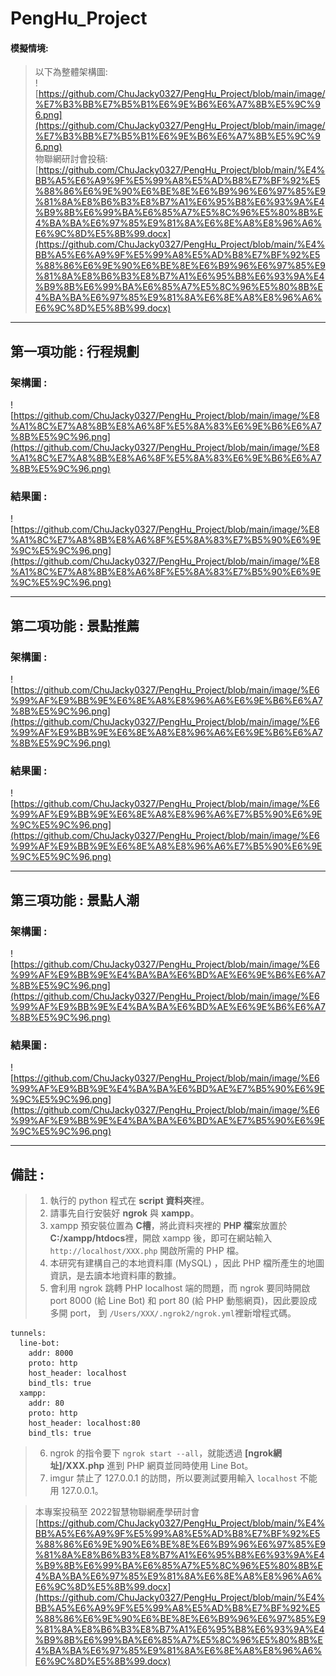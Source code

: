 # PengHu_Project
#### 模擬情境:

> 以下為整體架構圖:  
![https://github.com/ChuJacky0327/PengHu_Project/blob/main/image/%E7%B3%BB%E7%B5%B1%E6%9E%B6%E6%A7%8B%E5%9C%96.png](https://github.com/ChuJacky0327/PengHu_Project/blob/main/image/%E7%B3%BB%E7%B5%B1%E6%9E%B6%E6%A7%8B%E5%9C%96.png)  
> 物聯網研討會投稿:  
[https://github.com/ChuJacky0327/PengHu_Project/blob/main/%E4%BB%A5%E6%A9%9F%E5%99%A8%E5%AD%B8%E7%BF%92%E5%88%86%E6%9E%90%E6%BE%8E%E6%B9%96%E6%97%85%E9%81%8A%E8%B6%B3%E8%B7%A1%E6%95%B8%E6%93%9A%E4%B9%8B%E6%99%BA%E6%85%A7%E5%8C%96%E5%80%8B%E4%BA%BA%E6%97%85%E9%81%8A%E6%8E%A8%E8%96%A6%E6%9C%8D%E5%8B%99.docx](https://github.com/ChuJacky0327/PengHu_Project/blob/main/%E4%BB%A5%E6%A9%9F%E5%99%A8%E5%AD%B8%E7%BF%92%E5%88%86%E6%9E%90%E6%BE%8E%E6%B9%96%E6%97%85%E9%81%8A%E8%B6%B3%E8%B7%A1%E6%95%B8%E6%93%9A%E4%B9%8B%E6%99%BA%E6%85%A7%E5%8C%96%E5%80%8B%E4%BA%BA%E6%97%85%E9%81%8A%E6%8E%A8%E8%96%A6%E6%9C%8D%E5%8B%99.docx)
***
## 第一項功能 : 行程規劃

### 架構圖 :  
![https://github.com/ChuJacky0327/PengHu_Project/blob/main/image/%E8%A1%8C%E7%A8%8B%E8%A6%8F%E5%8A%83%E6%9E%B6%E6%A7%8B%E5%9C%96.png](https://github.com/ChuJacky0327/PengHu_Project/blob/main/image/%E8%A1%8C%E7%A8%8B%E8%A6%8F%E5%8A%83%E6%9E%B6%E6%A7%8B%E5%9C%96.png)  
### 結果圖 :  
![https://github.com/ChuJacky0327/PengHu_Project/blob/main/image/%E8%A1%8C%E7%A8%8B%E8%A6%8F%E5%8A%83%E7%B5%90%E6%9E%9C%E5%9C%96.png](https://github.com/ChuJacky0327/PengHu_Project/blob/main/image/%E8%A1%8C%E7%A8%8B%E8%A6%8F%E5%8A%83%E7%B5%90%E6%9E%9C%E5%9C%96.png)  
***
## 第二項功能 : 景點推薦

### 架構圖 :  
![https://github.com/ChuJacky0327/PengHu_Project/blob/main/image/%E6%99%AF%E9%BB%9E%E6%8E%A8%E8%96%A6%E6%9E%B6%E6%A7%8B%E5%9C%96.png](https://github.com/ChuJacky0327/PengHu_Project/blob/main/image/%E6%99%AF%E9%BB%9E%E6%8E%A8%E8%96%A6%E6%9E%B6%E6%A7%8B%E5%9C%96.png)  
### 結果圖 :  
![https://github.com/ChuJacky0327/PengHu_Project/blob/main/image/%E6%99%AF%E9%BB%9E%E6%8E%A8%E8%96%A6%E7%B5%90%E6%9E%9C%E5%9C%96.png](https://github.com/ChuJacky0327/PengHu_Project/blob/main/image/%E6%99%AF%E9%BB%9E%E6%8E%A8%E8%96%A6%E7%B5%90%E6%9E%9C%E5%9C%96.png)  
***
## 第三項功能 : 景點人潮

### 架構圖 :  
![https://github.com/ChuJacky0327/PengHu_Project/blob/main/image/%E6%99%AF%E9%BB%9E%E4%BA%BA%E6%BD%AE%E6%9E%B6%E6%A7%8B%E5%9C%96.png](https://github.com/ChuJacky0327/PengHu_Project/blob/main/image/%E6%99%AF%E9%BB%9E%E4%BA%BA%E6%BD%AE%E6%9E%B6%E6%A7%8B%E5%9C%96.png)  
### 結果圖 :  
![https://github.com/ChuJacky0327/PengHu_Project/blob/main/image/%E6%99%AF%E9%BB%9E%E4%BA%BA%E6%BD%AE%E7%B5%90%E6%9E%9C%E5%9C%96.png](https://github.com/ChuJacky0327/PengHu_Project/blob/main/image/%E6%99%AF%E9%BB%9E%E4%BA%BA%E6%BD%AE%E7%B5%90%E6%9E%9C%E5%9C%96.png)  
***
## 備註 :  
> 1. 執行的 python 程式在 **script 資料夾**裡。
> 2. 請事先自行安裝好 **ngrok** 與 **xampp**。
> 3. xampp 預安裝位置為 **C槽**，將此資料夾裡的 **PHP 檔**案放置於**C:/xampp/htdocs**裡，開啟 xampp 後，即可在網站輸入 ```http://localhost/XXX.php``` 開啟所需的 PHP 檔。
> 4. 本研究有建構自己的本地資料庫 (MySQL) ，因此 PHP 檔所產生的地圖資訊，是去讀本地資料庫的數據。
> 5. 會利用 ngrok 跳轉 PHP localhost 端的問題，而 ngrok 要同時開啟 port 8000 (給 Line Bot) 和 port 80 (給 PHP 動態網頁)，因此要設成多開 port， 到 ```/Users/XXX/.ngrok2/ngrok.yml```裡新增程式碼。
```shell
tunnels:
  line-bot:
    addr: 8000
    proto: http
    host_header: localhost
    bind_tls: true
  xampp:
    addr: 80
    proto: http
    host_header: localhost:80
    bind_tls: true
```
> 6. ngrok 的指令要下 ```ngrok start --all```，就能透過 **[ngrok網址]/XXX.php** 進到 PHP 網頁並同時使用 Line Bot。
> 7. imgur 禁止了 127.0.0.1 的訪問，所以要測試要用輸入 ```localhost``` 不能用 127.0.0.1。  
  
> 本專案投稿至 2022智慧物聯網產學研討會   [https://github.com/ChuJacky0327/PengHu_Project/blob/main/%E4%BB%A5%E6%A9%9F%E5%99%A8%E5%AD%B8%E7%BF%92%E5%88%86%E6%9E%90%E6%BE%8E%E6%B9%96%E6%97%85%E9%81%8A%E8%B6%B3%E8%B7%A1%E6%95%B8%E6%93%9A%E4%B9%8B%E6%99%BA%E6%85%A7%E5%8C%96%E5%80%8B%E4%BA%BA%E6%97%85%E9%81%8A%E6%8E%A8%E8%96%A6%E6%9C%8D%E5%8B%99.docx](https://github.com/ChuJacky0327/PengHu_Project/blob/main/%E4%BB%A5%E6%A9%9F%E5%99%A8%E5%AD%B8%E7%BF%92%E5%88%86%E6%9E%90%E6%BE%8E%E6%B9%96%E6%97%85%E9%81%8A%E8%B6%B3%E8%B7%A1%E6%95%B8%E6%93%9A%E4%B9%8B%E6%99%BA%E6%85%A7%E5%8C%96%E5%80%8B%E4%BA%BA%E6%97%85%E9%81%8A%E6%8E%A8%E8%96%A6%E6%9C%8D%E5%8B%99.docx)
